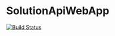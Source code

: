 # SolutionApiWebApp
[![Build Status](https://dev.azure.com/yacinehayat/Hello-ApiPipeline/_apis/build/status/yacineH.SolutionApiWebApp?branchName=master)](https://dev.azure.com/yacinehayat/Hello-ApiPipeline/_build/latest?definitionId=2&branchName=master)
